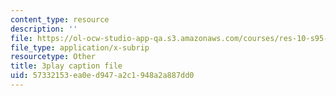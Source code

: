 ```yaml
---
content_type: resource
description: ''
file: https://ol-ocw-studio-app-qa.s3.amazonaws.com/courses/res-10-s95-physics-of-covid-19-transmission-fall-2020/57332153ea0ed947a2c1948a2a887dd0_t4P_zSJbods.srt
file_type: application/x-subrip
resourcetype: Other
title: 3play caption file
uid: 57332153-ea0e-d947-a2c1-948a2a887dd0
---
```

